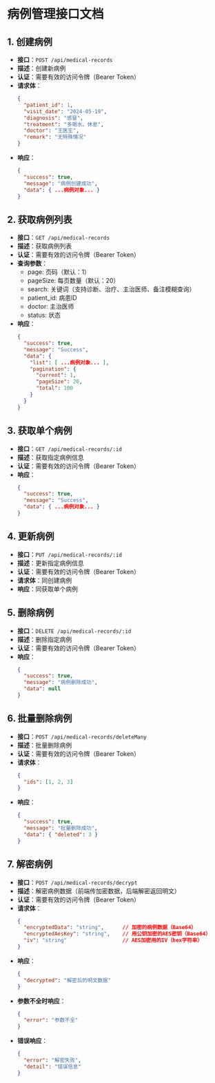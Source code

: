 # 病例管理接口文档

## 1. 创建病例

- **接口**：`POST /api/medical-records`
- **描述**：创建新病例
- **认证**：需要有效的访问令牌（Bearer Token）
- **请求体**：
  ```json
  {
    "patient_id": 1,
    "visit_date": "2024-05-19",
    "diagnosis": "感冒",
    "treatment": "多喝水，休息",
    "doctor": "王医生",
    "remark": "无特殊情况"
  }
  ```
- **响应**：
  ```json
  {
    "success": true,
    "message": "病例创建成功",
    "data": { ...病例对象... }
  }
  ```

## 2. 获取病例列表

- **接口**：`GET /api/medical-records`
- **描述**：获取病例列表
- **认证**：需要有效的访问令牌（Bearer Token）
- **查询参数**：
  - page: 页码（默认：1）
  - pageSize: 每页数量（默认：20）
  - search: 关键词（支持诊断、治疗、主治医师、备注模糊查询）
  - patient_id: 病患ID
  - doctor: 主治医师
  - status: 状态
- **响应**：
  ```json
  {
    "success": true,
    "message": "Success",
    "data": {
      "list": [ ...病例对象... ],
      "pagination": {
        "current": 1,
        "pageSize": 20,
        "total": 100
      }
    }
  }
  ```

## 3. 获取单个病例

- **接口**：`GET /api/medical-records/:id`
- **描述**：获取指定病例信息
- **认证**：需要有效的访问令牌（Bearer Token）
- **响应**：
  ```json
  {
    "success": true,
    "message": "Success",
    "data": { ...病例对象... }
  }
  ```

## 4. 更新病例

- **接口**：`PUT /api/medical-records/:id`
- **描述**：更新指定病例信息
- **认证**：需要有效的访问令牌（Bearer Token）
- **请求体**：同创建病例
- **响应**：同获取单个病例

## 5. 删除病例

- **接口**：`DELETE /api/medical-records/:id`
- **描述**：删除指定病例
- **认证**：需要有效的访问令牌（Bearer Token）
- **响应**：
  ```json
  {
    "success": true,
    "message": "病例删除成功",
    "data": null
  }
  ```

## 6. 批量删除病例

- **接口**：`POST /api/medical-records/deleteMany`
- **描述**：批量删除病例
- **认证**：需要有效的访问令牌（Bearer Token）
- **请求体**：
  ```json
  {
    "ids": [1, 2, 3]
  }
  ```
- **响应**：
  ```json
  {
    "success": true,
    "message": "批量删除成功",
    "data": { "deleted": 3 }
  }
  ```

## 7. 解密病例

- **接口**：`POST /api/medical-records/decrypt`
- **描述**：解密病例数据（前端传加密数据，后端解密返回明文）
- **认证**：需要有效的访问令牌（Bearer Token）
- **请求体**：
  ```json
  {
    "encryptedData": "string",      // 加密的病例数据（Base64）
    "encryptedAesKey": "string",    // 用公钥加密的AES密钥（Base64）
    "iv": "string"                  // AES加密用的IV（hex字符串）
  }
  ```
- **响应**：
  ```json
  {
    "decrypted": "解密后的明文数据"
  }
  ```
- **参数不全时响应**：
  ```json
  {
    "error": "参数不全"
  }
  ```
- **错误响应**：
  ```json
  {
    "error": "解密失败",
    "detail": "错误信息"
  }
  ``` 